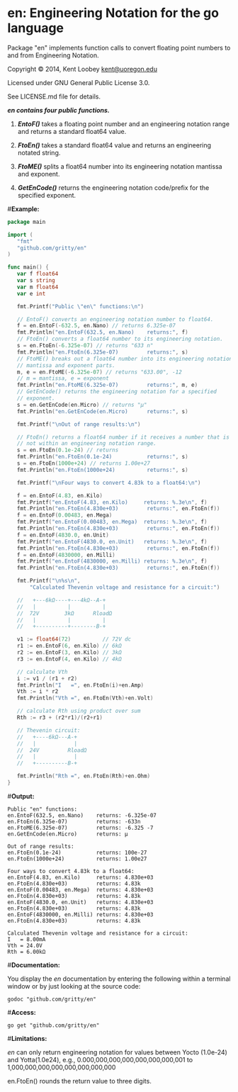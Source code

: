 en: Engineering Notation for the go language
==

Package "en" implements function calls to convert floating point numbers to and from Engineering Notation.

Copyright © 2014, Kent Loobey <kent@uoregon.edu>

Licensed under GNU General Public License 3.0.

See LICENSE.md file for details.

**_en contains four public functions._**

1. **_EntoF()_** takes a floating point number and an engineering notation range and returns a standard float64 value.

2. **_FtoEn()_** takes a standard float64 value and returns an engineering notated string.

3. **_FtoME()_** splits a float64 number into its engineering notation mantissa and exponent.

4. **_GetEnCode()_** returns the engineering notation code/prefix for the specified exponent.

#**Example:**

 ```go
package main

import (
	"fmt"
	"github.com/gritty/en"
)

func main() {
	var f float64
	var s string
	var m float64
	var e int

	fmt.Printf("Public \"en\" functions:\n")

	// EntoF() converts an engineering notation number to float64.
	f = en.EntoF(-632.5, en.Nano) // returns 6.325e-07
	fmt.Println("en.EntoF(632.5, en.Nano)    returns:", f)
	// FtoEn() converts a float64 number to its engineering notation.
	s = en.FtoEn(-6.325e-07) // returns "633 n"
	fmt.Println("en.FtoEn(6.325e-07)         returns:", s)
	// FtoME() breaks out a float64 number into its engineering notation
	// mantissa and exponent parts.
	m, e = en.FtoME(-6.325e-07) // returns "633.00", -12
	// m = mantissa, e = exponent
	fmt.Println("en.FtoME(6.325e-07)         returns:", m, e)
	// GetEnCode() returns the engineering notation for a specified
	// exponent.
	s = en.GetEnCode(en.Micro) // returns "µ"
	fmt.Println("en.GetEnCode(en.Micro)      returns:", s)

	fmt.Printf("\nOut of range results:\n")

	// FtoEn() returns a float64 number if it receives a number that is
	// not within an engineering notation range.
	s = en.FtoEn(0.1e-24) // returns
	fmt.Println("en.FtoEn(0.1e-24)           returns:", s)
	s = en.FtoEn(1000e+24) // returns 1.00e+27
	fmt.Println("en.FtoEn(1000e+24)          returns:", s)

	fmt.Printf("\nFour ways to convert 4.83k to a float64:\n")

	f = en.EntoF(4.83, en.Kilo)
	fmt.Printf("en.EntoF(4.83, en.Kilo)     returns: %.3e\n", f)
	fmt.Println("en.FtoEn(4.830e+03)         returns:", en.FtoEn(f))
	f = en.EntoF(0.00483, en.Mega)
	fmt.Printf("en.EntoF(0.00483, en.Mega)  returns: %.3e\n", f)
	fmt.Println("en.FtoEn(4.830e+03)         returns:", en.FtoEn(f))
	f = en.EntoF(4830.0, en.Unit)
	fmt.Printf("en.EntoF(4830.0, en.Unit)   returns: %.3e\n", f)
	fmt.Println("en.FtoEn(4.830e+03)         returns:", en.FtoEn(f))
	f = en.EntoF(4830000, en.Milli)
	fmt.Printf("en.EntoF(4830000, en.Milli) returns: %.3e\n", f)
	fmt.Println("en.FtoEn(4.830e+03)         returns:", en.FtoEn(f))

	fmt.Printf("\n%s\n",
		"Calculated Thevenin voltage and resistance for a circuit:")

	//   +---6kΩ----+---4kΩ--A-+
	//   |          |          |
	//  72V        3kΩ      RloadΩ
	//   |          |          |
	//   +----------+--------B-+

	v1 := float64(72)          // 72V dc
	r1 := en.EntoF(6, en.Kilo) // 6kΩ
	r2 := en.EntoF(3, en.Kilo) // 3kΩ
	r3 := en.EntoF(4, en.Kilo) // 4kΩ

	// calculate Vth
	i := v1 / (r1 + r2)
	fmt.Println("I   =", en.FtoEn(i)+en.Amp)
	Vth := i * r2
	fmt.Println("Vth =", en.FtoEn(Vth)+en.Volt)

	// calculate Rth using product over sum
	Rth := r3 + (r2*r1)/(r2+r1)

	// Thevenin circuit:
	//   +----6kΩ---A-+
	//   |            |
	//  24V         RloadΩ
	//   |            |
	//   +----------B-+

	fmt.Println("Rth =", en.FtoEn(Rth)+en.Ohm)
}
 ```

#**Output:**

 ```
Public "en" functions:
en.EntoF(632.5, en.Nano)    returns: -6.325e-07
en.FtoEn(6.325e-07)         returns: -633n
en.FtoME(6.325e-07)         returns: -6.325 -7
en.GetEnCode(en.Micro)      returns: µ

Out of range results:
en.FtoEn(0.1e-24)           returns: 100e-27
en.FtoEn(1000e+24)          returns: 1.00e27

Four ways to convert 4.83k to a float64:
en.EntoF(4.83, en.Kilo)     returns: 4.830e+03
en.FtoEn(4.830e+03)         returns: 4.83k
en.EntoF(0.00483, en.Mega)  returns: 4.830e+03
en.FtoEn(4.830e+03)         returns: 4.83k
en.EntoF(4830.0, en.Unit)   returns: 4.830e+03
en.FtoEn(4.830e+03)         returns: 4.83k
en.EntoF(4830000, en.Milli) returns: 4.830e+03
en.FtoEn(4.830e+03)         returns: 4.83k

Calculated Thevenin voltage and resistance for a circuit:
I   = 8.00mA
Vth = 24.0V
Rth = 6.00kΩ
 ```

#**Documentation:**

You display the _en_ documentation by entering the following within a terminal window or by just looking at the source code:

 ```
godoc "github.com/gritty/en"
 ```

#**Access:**

 ```
go get "github.com/gritty/en"
 ```

#**Limitations:**

_en_ can only return engineering notation for values between Yocto (1.0e-24) and Yotta(1.0e24), e.g., 0.000,000,000,000,000,000,000,001 to 1,000,000,000,000,000,000,000,000

en.FtoEn() rounds the return value to three digits.


